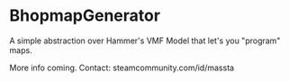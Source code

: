 # BhopmapGenerator
A simple abstraction over Hammer's VMF Model that let's you "program" maps.

More info coming. Contact: steamcommunity.com/id/massta
